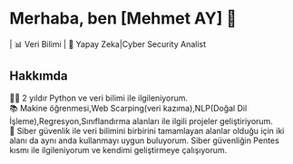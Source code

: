 # Merhaba, ben [Mehmet AY] 👋  
| 📊 Veri Bilimi | 🤖 Yapay Zeka|Cyber Security Analist 

## Hakkımda  
👨‍💻 2 yıldır Python ve veri bilimi ile  ilgileniyorum.  
📚 Makine öğrenmesi,Web Scarping(veri kazıma),NLP(Doğal Dil İşleme),Regresyon,Sınıflandırma alanları ile ilgili projeler geliştiriyorum.  
🎯 Siber güvenlik ile veri bilimini birbirini tamamlayan alanlar olduğu için iki alanı da aynı anda kullanmayı uygun buluyorum.
Siber güvenliğin Pentes kısmı ile ilgileniyorum ve kendimi geliştirmeye çalışıyorum.


